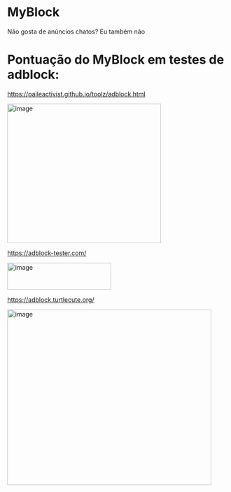 # MyBlock
Não gosta de anúncios chatos? Eu também não

# Pontuação do MyBlock em testes de adblock:
https://paileactivist.github.io/toolz/adblock.html

<img width="351" height="319" alt="image" src="https://github.com/user-attachments/assets/26567939-ec40-484e-a26c-814095dd496e" />


https://adblock-tester.com/

<img width="237" height="62" alt="image" src="https://github.com/user-attachments/assets/d3fcbf26-1cd9-4b76-926d-579e0f9abe73" />


https://adblock.turtlecute.org/

<img width="466" height="402" alt="image" src="https://github.com/user-attachments/assets/292310aa-4925-48d0-bbb8-3c25bf78c111" />
